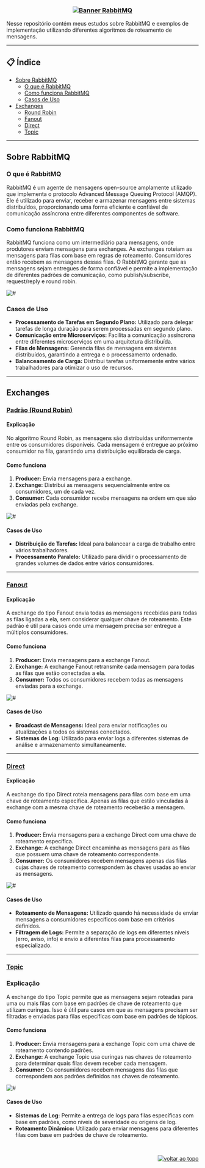 <h3 align="center">
    <a href="https://www.rabbitmq.com/docs"><img alt="Banner RabbitMQ" title="RabbitMQ" src="https://taking.com.br/wp-content/uploads/2024/05/RabbitMQ-1.jpg" /></a>
</h3>

Nesse repositório contém meus estudos sobre RabbitMQ e exemplos de implementação utilizando diferentes algoritmos de roteamento de mensagens.

---

## 📋 Índice
- [Sobre RabbitMQ](#sobre-rabbitmq)
  - [O que é RabbitMQ](#o-que-é-rabbitmq)
  - [Como funciona RabbitMQ](#como-funciona-rabbitmq)
  - [Casos de Uso](#casos-de-uso)
- [Exchanges](#exchanges)
  - [Round Robin](#round-robin)
  - [Fanout](#fanout)
  - [Direct](#direct)
  - [Topic](#topic)

---

## Sobre RabbitMQ

### O que é RabbitMQ
RabbitMQ é um agente de mensagens open-source amplamente utilizado que implementa o protocolo Advanced Message Queuing Protocol (AMQP). Ele é utilizado para enviar, receber e armazenar mensagens entre sistemas distribuídos, proporcionando uma forma eficiente e confiável de comunicação assíncrona entre diferentes componentes de software.

### Como funciona RabbitMQ
RabbitMQ funciona como um intermediário para mensagens, onde produtores enviam mensagens para exchanges. As exchanges roteiam as mensagens para filas com base em regras de roteamento. Consumidores então recebem as mensagens dessas filas. O RabbitMQ garante que as mensagens sejam entregues de forma confiável e permite a implementação de diferentes padrões de comunicação, como publish/subscribe, request/reply e round robin.

<img alt="#" title="RabbitMQ" src="https://firebasestorage.googleapis.com/v0/b/uploads-58ebc.appspot.com/o/RabbitMQ.png?alt=media&token=826c8393-1adb-491d-8ab3-5fc53f56cb1a" />

### Casos de Uso
- **Processamento de Tarefas em Segundo Plano:** Utilizado para delegar tarefas de longa duração para serem processadas em segundo plano.
- **Comunicação entre Microserviços:** Facilita a comunicação assíncrona entre diferentes microserviços em uma arquitetura distribuída.
- **Filas de Mensagens:** Gerencia filas de mensagens em sistemas distribuídos, garantindo a entrega e o processamento ordenado.
- **Balanceamento de Carga:** Distribui tarefas uniformemente entre vários trabalhadores para otimizar o uso de recursos.

---

## Exchanges

### [Padrão (Round Robin)](https://github.com/Paulo-Ricard0/RabbitMQ-Estudos/tree/main/RMQ-Round-Robin)

#### Explicação
No algoritmo Round Robin, as mensagens são distribuídas uniformemente entre os consumidores disponíveis. Cada mensagem é entregue ao próximo consumidor na fila, garantindo uma distribuição equilibrada de carga.

#### Como funciona
1. **Producer:** Envia mensagens para a exchange.
2. **Exchange:** Distribui as mensagens sequencialmente entre os consumidores, um de cada vez.
3. **Consumer:** Cada consumidor recebe mensagens na ordem em que são enviadas pela exchange.

<img alt="#" title="RabbitMQ-Round-Robin" src="https://firebasestorage.googleapis.com/v0/b/uploads-58ebc.appspot.com/o/RabbitMQ-Round-Robin.png?alt=media&token=c20d54c6-7996-4496-951c-feca3045f295" />

#### Casos de Uso
- **Distribuição de Tarefas:** Ideal para balancear a carga de trabalho entre vários trabalhadores.
- **Processamento Paralelo:** Utilizado para dividir o processamento de grandes volumes de dados entre vários consumidores.

---

### [Fanout](https://github.com/Paulo-Ricard0/RabbitMQ-Estudos/tree/main/RMQ-Fanout)

#### Explicação
A exchange do tipo Fanout envia todas as mensagens recebidas para todas as filas ligadas a ela, sem considerar qualquer chave de roteamento. Este padrão é útil para casos onde uma mensagem precisa ser entregue a múltiplos consumidores.

#### Como funciona
1. **Producer:** Envia mensagens para a exchange Fanout.
2. **Exchange:** A exchange Fanout retransmite cada mensagem para todas as filas que estão conectadas a ela.
3. **Consumer:** Todos os consumidores recebem todas as mensagens enviadas para a exchange.

<img alt="#" title="RabbitMQ-Fanout" src="https://firebasestorage.googleapis.com/v0/b/uploads-58ebc.appspot.com/o/RabbitMQ-Fanout.png?alt=media&token=968e9e13-e6f1-4135-91d2-2e6681b76599" />

#### Casos de Uso
- **Broadcast de Mensagens:** Ideal para enviar notificações ou atualizações a todos os sistemas conectados.
- **Sistemas de Log:** Utilizado para enviar logs a diferentes sistemas de análise e armazenamento simultaneamente.

---

### [Direct](https://github.com/Paulo-Ricard0/RabbitMQ-Estudos/tree/main/RMQ-Direct)

#### Explicação
A exchange do tipo Direct roteia mensagens para filas com base em uma chave de roteamento específica. Apenas as filas que estão vinculadas à exchange com a mesma chave de roteamento receberão a mensagem.

#### Como funciona
1. **Producer:** Envia mensagens para a exchange Direct com uma chave de roteamento específica.
2. **Exchange:** A exchange Direct encaminha as mensagens para as filas que possuem uma chave de roteamento correspondente.
3. **Consumer:** Os consumidores recebem mensagens apenas das filas cujas chaves de roteamento correspondem às chaves usadas ao enviar as mensagens.

<img alt="#" title="RabbitMQ-Direct" src="https://firebasestorage.googleapis.com/v0/b/uploads-58ebc.appspot.com/o/RabbitMQ-Direct.png?alt=media&token=4b7ff07c-1e08-43c4-8185-9411b9a9bc0c" />

#### Casos de Uso
- **Roteamento de Mensagens:** Utilizado quando há necessidade de enviar mensagens a consumidores específicos com base em critérios definidos.
- **Filtragem de Logs:** Permite a separação de logs em diferentes níveis (erro, aviso, info) e envio a diferentes filas para processamento especializado.

---

### [Topic](https://github.com/Paulo-Ricard0/RabbitMQ-Estudos/tree/main/RMQ-Topic)

### Explicação
A exchange do tipo Topic permite que as mensagens sejam roteadas para uma ou mais filas com base em padrões de chave de roteamento que utilizam curingas. Isso é útil para casos em que as mensagens precisam ser filtradas e enviadas para filas específicas com base em padrões de tópicos.

#### Como funciona
1. **Producer:** Envia mensagens para a exchange Topic com uma chave de roteamento contendo padrões.
2. **Exchange:** A exchange Topic usa curingas nas chaves de roteamento para determinar quais filas devem receber cada mensagem.
3. **Consumer:** Os consumidores recebem mensagens das filas que correspondem aos padrões definidos nas chaves de roteamento.

<img alt="#" title="RabbitMQ-Direct" src="https://firebasestorage.googleapis.com/v0/b/uploads-58ebc.appspot.com/o/RabbitMQ-Topic.png?alt=media&token=72e604fc-44d8-48dc-80f7-2afc761a2dc1" />

#### Casos de Uso
- **Sistemas de Log:** Permite a entrega de logs para filas específicas com base em padrões, como níveis de severidade ou origens de log.
- **Roteamento Dinâmico:** Utilizado para enviar mensagens para diferentes filas com base em padrões de chave de roteamento.

<br>
<p align="right"><a href="#top"><img src="https://img.shields.io/static/v1?label&message=voltar+ao+topo&color=fb8200&style=flat&logo" alt="voltar ao topo" /></a></p>
